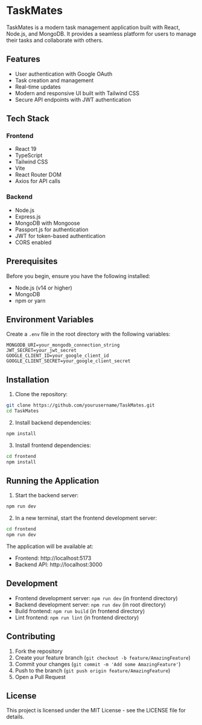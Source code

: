 # TaskMates

TaskMates is a modern task management application built with React, Node.js, and MongoDB. It provides a seamless platform for users to manage their tasks and collaborate with others.

## Features

- User authentication with Google OAuth
- Task creation and management
- Real-time updates
- Modern and responsive UI built with Tailwind CSS
- Secure API endpoints with JWT authentication

## Tech Stack

### Frontend
- React 19
- TypeScript
- Tailwind CSS
- Vite
- React Router DOM
- Axios for API calls

### Backend
- Node.js
- Express.js
- MongoDB with Mongoose
- Passport.js for authentication
- JWT for token-based authentication
- CORS enabled

## Prerequisites

Before you begin, ensure you have the following installed:
- Node.js (v14 or higher)
- MongoDB
- npm or yarn

## Environment Variables

Create a `.env` file in the root directory with the following variables:
```
MONGODB_URI=your_mongodb_connection_string
JWT_SECRET=your_jwt_secret
GOOGLE_CLIENT_ID=your_google_client_id
GOOGLE_CLIENT_SECRET=your_google_client_secret
```

## Installation

1. Clone the repository:
```bash
git clone https://github.com/yourusername/TaskMates.git
cd TaskMates
```

2. Install backend dependencies:
```bash
npm install
```

3. Install frontend dependencies:
```bash
cd frontend
npm install
```

## Running the Application

1. Start the backend server:
```bash
npm run dev
```

2. In a new terminal, start the frontend development server:
```bash
cd frontend
npm run dev
```

The application will be available at:
- Frontend: http://localhost:5173
- Backend API: http://localhost:3000

## Development

- Frontend development server: `npm run dev` (in frontend directory)
- Backend development server: `npm run dev` (in root directory)
- Build frontend: `npm run build` (in frontend directory)
- Lint frontend: `npm run lint` (in frontend directory)

## Contributing

1. Fork the repository
2. Create your feature branch (`git checkout -b feature/AmazingFeature`)
3. Commit your changes (`git commit -m 'Add some AmazingFeature'`)
4. Push to the branch (`git push origin feature/AmazingFeature`)
5. Open a Pull Request

## License

This project is licensed under the MIT License - see the LICENSE file for details. 